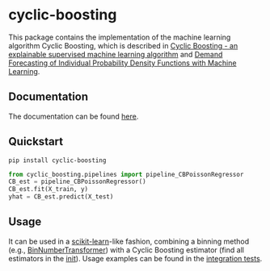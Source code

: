cyclic-boosting
===============

This package contains the implementation of the machine learning algorithm Cyclic Boosting, which is described in [Cyclic Boosting - an explainable supervised machine learning algorithm](https://arxiv.org/abs/2002.03425) and [Demand Forecasting of Individual Probability Density Functions with Machine Learning](https://arxiv.org/abs/2009.07052).

Documentation
-------------

The documentation can be found [here](https://cyclic-boosting.readthedocs.io/en/latest/).

Quickstart
----------

```
pip install cyclic-boosting
```

```python
from cyclic_boosting.pipelines import pipeline_CBPoissonRegressor
CB_est = pipeline_CBPoissonRegressor()
CB_est.fit(X_train, y)
yhat = CB_est.predict(X_test)
```

Usage
-----

It can be used in a [scikit-learn](https://scikit-learn.org/stable/)-like fashion, combining a binning method (e.g., [BinNumberTransformer](https://github.com/Blue-Yonder-OSS/cyclic-boosting/blob/main/cyclic_boosting/binning/bin_number_transformer.py)) with a Cyclic Boosting estimator (find all estimators in the [init](https://github.com/Blue-Yonder-OSS/cyclic-boosting/blob/main/cyclic_boosting/__init__.py)). Usage examples can be found in the [integration tests](https://github.com/Blue-Yonder-OSS/cyclic-boosting/blob/main/tests/test_integration.py).
